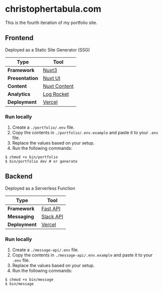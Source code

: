 # christophertabula.com

This is the fourth iteration of my portfolio site.

## Frontend

Deployed as a Static Site Generator (SSG)

| Type              | Tool
| ----------------- | -----------------------------------------
| **Framework**     | [Nuxt3](https://nuxt.com/)
| **Presentation**  | [Nuxt UI](https://ui.nuxt.com)
| **Content**       | [Nuxt Content](https://content.nuxt.com/)
| **Analytics**     | [Log Rocket](https://logrocket.com/)
| **Deployment**    | [Vercel](https://vercel.com/)

### Run locally

1. Create a `./portfolio/.env` file.
2. Copy the contents in `./portfolio/.env.example` and paste it to your `.env` file.
3. Replace the values based on your setup.
4. Run the following commands:

```shell
$ chmod +x bin/portfolio
$ bin/portfolio dev # or generate
```

## Backend

Deployed as a Serverless Function

| Type              | Tool
| ----------------- | -----------------------------------------
| **Framework**     | [Fast API](https://fastapi.tiangolo.com/)
| **Messaging**     | [Slack API](https://slack.dev/python-slack-sdk/)
| **Deployment**    | [Vercel](https://vercel.com/)

### Run locally

1. Create a `./message-api/.env` file.
2. Copy the contents in `./message-api/.env.example` and paste it to your `.env` file.
3. Replace the values based on your setup.
4. Run the following commands:

```shell
$ chmod +x bin/message
$ bin/message
```
